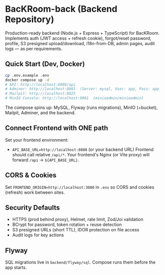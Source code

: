 # BacKRoom-back (Backend Repository)

Production-ready backend (Node.js + Express + TypeScript) for BacKRoom.
Implements auth (JWT access + refresh cookie), forgot/reset password, profile,
S3 presigned upload/download, i18n-from-DB, admin pages, audit logs — as per requirements.

## Quick Start (Dev, Docker)
```bash
cp .env.example .env
docker compose up -d
# API: http://localhost:8080/api
# Adminer: http://localhost:8081  (Server: mysql, User: app, Pass: app_pw, DB: appdb)
# Mailpit: http://localhost:8025
# MinIO Console: http://localhost:9001  (minioadmin/minioadmin)
```
The compose spins up: MySQL, Flyway (runs migrations), MinIO (+bucket), Mailpit, Adminer, and the backend.

## Connect Frontend with ONE path
Set your frontend environment:
- `API_BASE_URL=http://localhost:8080` (or your backend URL)
Frontend should call relative `/api/*`. Your frontend's Nginx (or Vite proxy) will forward `/api` → `${API_BASE_URL}`.

## CORS & Cookies
Set `FRONTEND_ORIGIN=http://localhost:3000` in `.env` so CORS and cookies (refresh) work between sites.

## Security Defaults
- HTTPS (prod behind proxy), Helmet, rate limit, Zod/Joi validation
- BCrypt for password, token rotation + reuse detection
- S3 presigned URLs (short TTL), IDOR protection on file access
- Audit logs for key actions

## Flyway
SQL migrations live in `backend/flyway/sql`. Compose runs them before the app starts.
